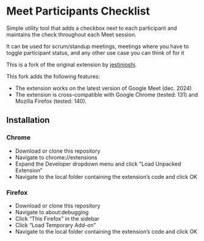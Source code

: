 # Meet Participants Checklist

Simple utility tool that adds a checkbox next to each participant and maintains the check throughout each Meet session.

It can be used for scrum/standup meetings, meetings where you have to toggle participant status, and any other use case you can think of for it

This is a fork of the original extension by [jestinjoshi](https://github.com/jestinjoshi/meet-participants-checklist).

This fork adds the following features:

- The extension works on the latest version of Google Meet (dec. 2024)
- The extension is cross-compatible with Google Chrome (tested: 131) and Mozilla Firefox (tested: 140).

## Installation

### Chrome

- Download or clone this repository
- Navigate to chrome://extensions
- Expand the Developer dropdown menu and click “Load Unpacked Extension”
- Navigate to the local folder containing the extension’s code and click OK

### Firefox

- Download or clone this repository
- Navigate to about:debugging
- Click “This Firefox” in the sidebar
- Click “Load Temporary Add-on”
- Navigate to the local folder containing the extension’s code and click OK
